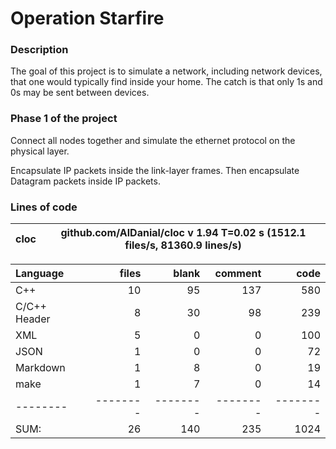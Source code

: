 # Operation Starfire

### Description

The goal of this project is to simulate a network, including network devices, that one would typically find inside your home. The catch is that only 1s and 0s may be sent between devices.

### Phase 1 of the project

Connect all nodes together and simulate the ethernet protocol on the physical layer.

Encapsulate IP packets inside the link-layer frames. Then encapsulate Datagram packets inside IP packets.

### Lines of code

cloc|github.com/AlDanial/cloc v 1.94  T=0.02 s (1512.1 files/s, 81360.9 lines/s)
--- | ---

Language|files|blank|comment|code
:-------|-------:|-------:|-------:|-------:
C++|10|95|137|580
C/C++ Header|8|30|98|239
XML|5|0|0|100
JSON|1|0|0|72
Markdown|1|8|0|19
make|1|7|0|14
--------|--------|--------|--------|--------
SUM:|26|140|235|1024
